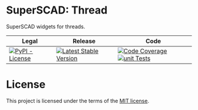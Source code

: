 # SuperSCAD: Thread

SuperSCAD widgets for threads.

<table>
<thead>
<tr>
<th>Legal</th>
<th>Release</th>
<th>Code</th>
</tr>
</thead>
<tbody>
<tr>
<td>
<a href="https://pypi.org/project/Super-SCAD-Thread/" target="_blank"><img alt="PyPI - License" src="https://img.shields.io/pypi/l/Super-SCAD-Thread">
</a>
</td>
<td>
<a href="https://badge.fury.io/py/Super-SCAD-Thread" target="_blank"><img src="https://badge.fury.io/py/Super-SCAD-Thread.svg" alt="Latest Stable Version"/></a><br/>
</td>
<td>
<a href="https://codecov.io/gh/SuperSCAD/Thread" target="_blank"><img src="https://codecov.io/gh/SuperSCAD/Thread/graph/badge.svg?token=7D8V8RRY11" alt="Code Coverage"/></a>
<a href="https://github.com/SuperSCAD/Thread/actions/workflows/unit.yml"><img src="https://github.com/SuperSCAD/Thread/actions/workflows/unit.yml/badge.svg" alt="unit Tests"/></a>
</td>
</tr>
</tbody>
</table>

# License

This project is licensed under the terms of the [MIT license](LICENSE).

